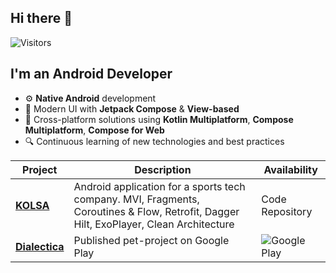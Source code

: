 ## Hi there 👋

![Visitors](https://api.visitorbadge.io/api/visitors?path=https%3A%2F%2Fgithub.com%2Fvgve%2F&label=Visitors&labelColor=%c9d1d9&countColor=%23263759&labelStyle=upper)
## I'm an Android Developer

- ⚙ **Native Android** development
- 🎨 Modern UI with **Jetpack Compose** & **View-based**
- 🚀 Cross-platform solutions using **Kotlin Multiplatform**, **Compose Multiplatform**, **Compose for Web**
- 🔍 Continuous learning of new technologies and best practices

 
| Project | Description | Availability |
|---------|-------------|--------------|
| [**KOLSA**](https://github.com/vgve/KOLSAtest) | Android application for a sports tech company. MVI, Fragments, Coroutines & Flow, Retrofit, Dagger Hilt, ExoPlayer, Clean Architecture | Code Repository |
| [**Dialectica**](https://play.google.com/store/apps/details?id=com.vicgcode.dialectica) | Published pet-project on Google Play | ![Google Play](https://img.shields.io/badge/Google_Play-414141?style=flat-square&logo=google-play) |
